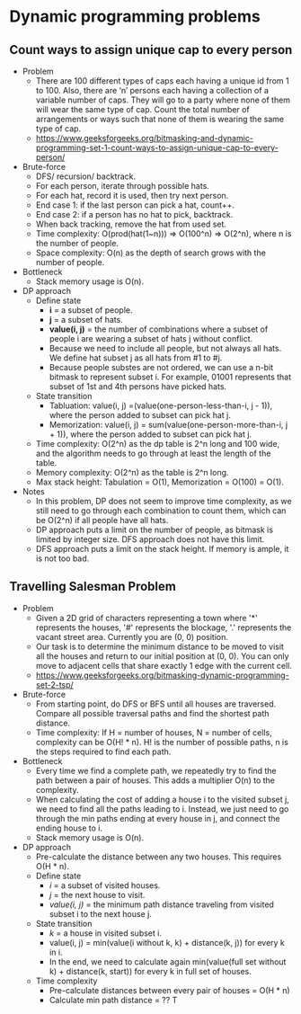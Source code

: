 # Dynamic programming problems

## Count ways to assign unique cap to every person
* Problem
    * There are 100 different types of caps each having a unique id from 1 to 100. Also, there are ‘n’ persons each having a collection of a variable number of caps. They will go to a party where none of them will wear the same type of cap. Count the total number of arrangements or ways such that none of them is wearing the same type of cap.
    * https://www.geeksforgeeks.org/bitmasking-and-dynamic-programming-set-1-count-ways-to-assign-unique-cap-to-every-person/
* Brute-force
    * DFS/ recursion/ backtrack.
    * For each person, iterate through possible hats.
    * For each hat, record it is used, then try next person.
    * End case 1: if the last person can pick a hat, count++.
    * End case 2: if a person has no hat to pick, backtrack.
    * When back tracking, remove the hat from used set.
    * Time complexity: O(prod(hat(1~n))) => O(100^n) => O(2^n), where n is the number of people.
    * Space complexity: O(n) as the depth of search grows with the number of people.
* Bottleneck
    * Stack memory usage is O(n).
* DP approach
    * Define state
        * __i__ = a subset of people.
        * __j__ = a subset of hats.
        * __value(i, j)__ = the number of combinations where a subset of people i are wearing a subset of hats j without conflict.
        * Because we need to include all people, but not always all hats. We define hat subset j as all hats from #1 to #j.
        * Because people substes are not ordered, we can use a n-bit bitmask to represent subset i. For example, 01001 represents that subset of 1st and 4th persons have picked hats.
    * State transition
        * Tabluation: value(i, j) =(value(one-person-less-than-i, j - 1)), where the person added to subset can pick hat j.
        * Memorization: value(i, j) = sum(value(one-person-more-than-i, j + 1)), where the person added to subset can pick hat j.
    * Time complexity: O(2^n) as the dp table is 2^n long and 100 wide, and the algorithm needs to go through at least the length of the table.
    * Memory complexity: O(2^n) as the table is 2^n long.
    * Max stack height: Tabulation = O(1), Memorization = O(100) = O(1).
* Notes
    * In this problem, DP does not seem to improve time complexity, as we still need to go through each combination to count them, which can be O(2^n) if all people have all hats.
    * DP approach puts a limit on the number of people, as bitmask is limited by integer size. DFS approach does not have this limit.
    * DFS approach puts a limit on the stack height. If memory is ample, it is not too bad.

## Travelling Salesman Problem
* Problem
    * Given a 2D grid of characters representing a town where '*' represents the houses, '#' represents the blockage, '.' represents the vacant street area. Currently you are (0, 0) position.
    * Our task is to determine the minimum distance to be moved to visit all the houses and return to our initial position at (0, 0). You can only move to adjacent cells that share exactly 1 edge with the current cell.
    * https://www.geeksforgeeks.org/bitmasking-dynamic-programming-set-2-tsp/
* Brute-force
    * From starting point, do DFS or BFS until all houses are traversed. Compare all possible traversal paths and find the shortest path distance.
    * Time complexity: If H = number of houses, N = number of cells, complexity can be O(H! * n). H! is the number of possible paths, n is the steps required to find each path.
* Bottleneck
    * Every time we find a complete path, we repeatedly try to find the path between a pair of houses. This adds a multiplier O(n) to the complexity.
    * When calculating the cost of adding a house i to the visited subset j, we need to find all the paths leading to i. Instead, we just need to go through the min paths ending at every house in j, and connect the ending house to i.
    * Stack memory usage is O(n).
* DP approach
    * Pre-calculate the distance between any two houses. This requires O(H * n).
    * Define state
        * _i_ = a subset of visited houses.
        * _j_ = the next house to visit.
        * _value(i, j)_ = the minimum path distance traveling from visited subset i to the next house j.
    * State transition
        * _k_ = a house in visited subset i.
        * value(i, j) = min(value(i without k, k) + distance(k, j)) for every k in i.
        * In the end, we need to calculate again min(value(full set without k) + distance(k, start)) for every k in full set of houses.
    * Time complexity
        * Pre-calculate distances between every pair of houses = O(H * n)
        * Calculate min path distance = ?? T

